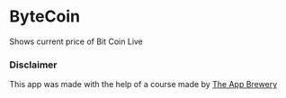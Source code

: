 # ByteCoin
Shows current price of Bit Coin Live

### Disclaimer
This app was made with the help of a course made by [The App Brewery](https://www.appbrewery.co)
